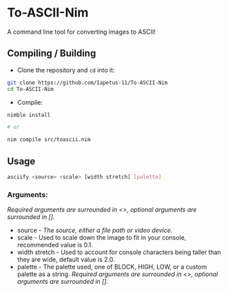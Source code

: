 # To-ASCII-Nim
A command line tool for converting images to ASCII!

## Compiling / Building
* Clone the repository and `cd` into it:
```bash
git clone https://github.com/Iapetus-11/To-ASCII-Nim
cd To-ASCII-Nim
```
* Compile:
```bash
nimble install

# or

nim compile src/toascii.nim
```

## Usage
```bash
asciify <source> <scale> [width stretch] [palette]
```
### Arguments:
*Required arguments are surrounded in <>, optional arguments are surrounded in [].*
- source - *The source, either a file path or video device.*
- scale - Used to scale down the image to fit in your console, recommended value is 0.1.
- width stretch - Used to account for console characters being taller than they are wide, default value is 2.0.
- palette - The palette used, one of BLOCK, HIGH, LOW, or a custom palette as a string.
*Required arguments are surrounded in <>, optional arguments are surrounded in [].*
